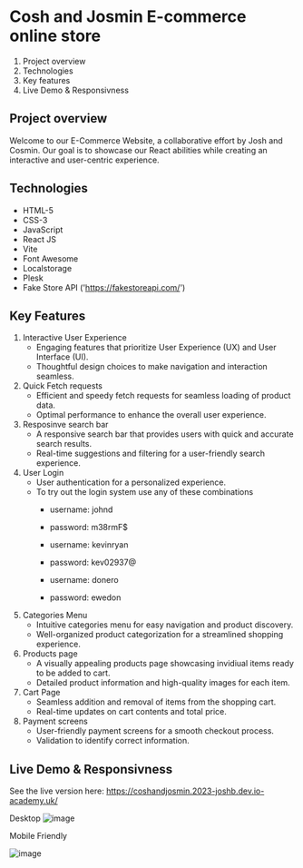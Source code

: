 # Cosh and Josmin E-commerce online store
1. Project overview
2. Technologies
3. Key features
4. Live Demo & Responsivness

## Project overview
Welcome to our E-Commerce Website, a collaborative effort by Josh and Cosmin. Our goal is to showcase our React abilities while creating an interactive and user-centric experience.

## Technologies
- HTML-5
- CSS-3
- JavaScript
- React JS
- Vite
- Font Awesome
- Localstorage
- Plesk
- Fake Store API ('https://fakestoreapi.com/')

## Key Features 
1. Interactive User Experience
   - Engaging features that prioritize User Experience (UX) and User Interface (UI).
   - Thoughtful design choices to make navigation and interaction seamless.
2. Quick Fetch requests
   - Efficient and speedy fetch requests for seamless loading of product data.
   - Optimal performance to enhance the overall user experience.
3. Resposinve search bar
   - A responsive search bar that provides users with quick and accurate search results.
   - Real-time suggestions and filtering for a user-friendly search experience.
4. User Login
   - User authentication for a personalized experience.
   - To try out the login system use any of these combinations
       - username: johnd
       - password: m38rmF$
         
       - username: kevinryan
       - password: kev02937@
         
       - username: donero
       - password: ewedon
5. Categories Menu
   - Intuitive categories menu for easy navigation and product discovery.
   - Well-organized product categorization for a streamlined shopping experience.
6. Products page
   - A visually appealing products page showcasing invidiual items ready to be added to cart.
   - Detailed product information and high-quality images for each item.
7. Cart Page
   - Seamless addition and removal of items from the shopping cart.
   - Real-time updates on cart contents and total price.
10. Payment screens
    - User-friendly payment screens for a smooth checkout process.
    - Validation to identify correct information.
   
## Live Demo & Responsivness  
See the live version here:
https://coshandjosmin.2023-joshb.dev.io-academy.uk/

Desktop
![image](https://github.com/Joshsilas/CoshAndJosminShop/assets/137796554/8f43b740-4d40-4a30-8243-7ba08e88fc8e)

Mobile Friendly

![image](https://github.com/Joshsilas/CoshAndJosminShop/assets/137796554/daee8bcf-1fc9-4e3c-bf5e-6d52824b1bde)


    





